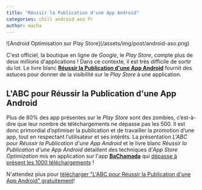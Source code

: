 ```yaml
---
title: "Réussir la Publication d'une App Android"
categories: chill android aso fr
author: macha
---
```


<div class="text-center lead" markdown="1">
  ![Android Optimisation sur Play Store](/assets/img/post/android-aso.png)
</div>

C'est officiel, la boutique en ligne de _Google_, le _Play Store_, compte plus de deux millions d'applications !
Dans ce contexte, il est très difficile de sortir du lot. Le livre blanc
[**Réussir la Publication d'une App Android**]((/subscribe-aso/)) fournit des
astuces pour donner de la visibilité sur le _Play Store_ à une application.

## L'ABC pour Réussir la Publication d'une App Android

Plus de 80% des app présentes sur le _Play Store_ sont des zombies, c’est-à-dire
que leur nombre de téléchargements ne dépasse pas les 500. Il est donc
primordial d’optimiser la publication et de travailler la promotion d’une app,
tout en respectant l’utilisateur et ses intérêts. La présentation _L'ABC pour
Réussir la Publication d'une App Android_ et le livre blanc _Réussir la
Publication d'une App Android_ détaillent des techniques d’_App Store
Optimization_ mis en application sur l'app
**[BaChamada](/2015/01/04/bachamada-bat-la-chamade-a-fond/)** qui
[dépasse à présent les 1000 téléchargements](2016/06/21/bachamada-a-atteint-les-1000-telechargements/) !

N'attendez plus pour [télécharger "L'ABC pour Réussir la Publication d'une App
Android" gratuitement](/subscribe-aso/)!
